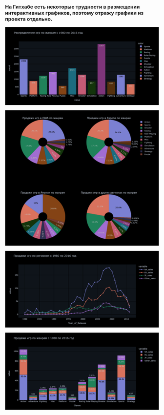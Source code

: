 ### На Гитхабе есть некоторые трудности в размещении интерактивных графиков, поэтому отражу графики из проекта отдельно.

![](https://github.com/Goosolio/Portfolio/blob/main/Project%202/games1.png)


![](https://github.com/Goosolio/Portfolio/blob/main/Project%202/games2.png)


![](https://github.com/Goosolio/Portfolio/blob/main/Project%202/games3.png)


![](https://github.com/Goosolio/Portfolio/blob/main/Project%202/games4.png)
